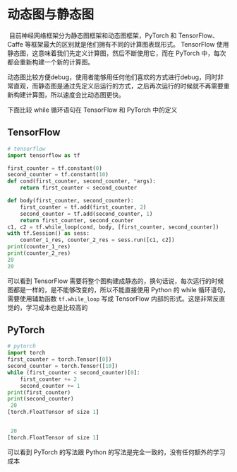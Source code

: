 # 动态图与静态图

​	目前神经网络框架分为静态图框架和动态图框架，PyTorch 和 TensorFlow、Caffe 等框架最大的区别就是他们拥有不同的计算图表现形式。 TensorFlow 使用静态图，这意味着我们先定义计算图，然后不断使用它，而在 PyTorch 中，每次都会重新构建一个新的计算图。

​	动态图比较方便debug，使用者能够用任何他们喜欢的方式进行debug，同时非常直观，而静态图是通过先定义后运行的方式，之后再次运行的时候就不再需要重新构建计算图，所以速度会比动态图更快。

下面比较 while 循环语句在 TensorFlow 和 PyTorch 中的定义

## TensorFlow

```python
# tensorflow
import tensorflow as tf

first_counter = tf.constant(0)
second_counter = tf.constant(10)
def cond(first_counter, second_counter, *args):
    return first_counter < second_counter

def body(first_counter, second_counter):
    first_counter = tf.add(first_counter, 2)
    second_counter = tf.add(second_counter, 1)
    return first_counter, second_counter
c1, c2 = tf.while_loop(cond, body, [first_counter, second_counter])
with tf.Session() as sess:
    counter_1_res, counter_2_res = sess.run([c1, c2])
print(counter_1_res)
print(counter_2_res)
20
20
```

可以看到 TensorFlow 需要将整个图构建成静态的，换句话说，每次运行的时候图都是一样的，是不能够改变的，所以不能直接使用 Python 的 while 循环语句，需要使用辅助函数 `tf.while_loop` 写成 TensorFlow 内部的形式。这是非常反直觉的，学习成本也是比较高的

## PyTorch

```python
# pytorch
import torch
first_counter = torch.Tensor([0])
second_counter = torch.Tensor([10])
while (first_counter < second_counter)[0]:
    first_counter += 2
    second_counter += 1
print(first_counter)
print(second_counter)
 20
[torch.FloatTensor of size 1]


 20
[torch.FloatTensor of size 1]
```

可以看到 PyTorch 的写法跟 Python 的写法是完全一致的，没有任何额外的学习成本